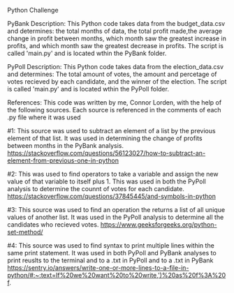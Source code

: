 Python Challenge

PyBank Description:
This Python code takes data from the budget_data.csv and determines: the total months of data, the total profit made,the average 
change in profit between months, which month saw the greatest increase in profits, and which month saw the greatest 
decrease in profits. The script is called 'main.py' and is located wthin the PyBank folder.

PyPoll Description:
This Python code takes data from the election_data.csv and determines: The total amount of votes, the amount and percetage
of votes recieved by each candidate, and the winner of the election. The script is called 'main.py' and is located 
wthin the PyPoll folder.

References:
This code was written by me, Connor Lorden, with the help of the following sources. Each source is referenced in the
comments of each .py file where it was used

#1: This source was used to subtract an element of a list by the previous element of that list. It was used in determining 
the change of profits between months in the PyBank analysis. 
https://stackoverflow.com/questions/56123027/how-to-subtract-an-element-from-previous-one-in-python

#2: This was used to find operators to take a variable and assign the new value of that variable to itself plus 1. This was 
used in both the PyPoll analysis to determine the counnt of votes for each candidate.
https://stackoverflow.com/questions/37845445/and-symbols-in-python

#3: This source was used to find an operation the returns a list of all unique values of another list. It was used in the PyPoll
analysis to determine all the candidates who recieved votes.
https://www.geeksforgeeks.org/python-set-method/

#4: This source was used to find syntax to print multiple lines within the same print statement. It was used in both PyPoll and
PyBank analyses to print reuslts to the terminal and to a .txt in PyPoll and to  a .txt in PyBank
https://sentry.io/answers/write-one-or-more-lines-to-a-file-in-python/#:~:text=If%20we%20want%20to%20write,')%20as%20f%3A%20f.

